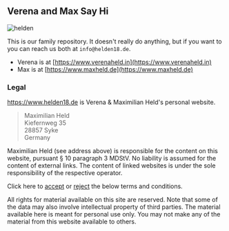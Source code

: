 ## Verena and Max Say Hi

![helden](https://user-images.githubusercontent.com/5372770/121901694-e935ca80-cd26-11eb-8acb-d771c8eb08d9.jpeg)

This is our family repository.
It doesn't really do anything, but if you want to you can reach us both at `info@helden18.de`.

- Verena is at [https://www.verenaheld.in](https://www.verenaheld.in)
- Max is at [https://www.maxheld.de](https://www.maxheld.de)


### Legal

https://www.helden18.de is Verena & Maximilian Held's personal website.

> Maximilian Held  
> Kiefernweg 35  
> 28857 Syke  
> Germany 

Maximilian Held (see address above) is responsible for the content on this website, pursuant § 10 paragraph 3 MDStV. No liability is assumed for the content of external links. The content of linked websites is under the sole responsibility of the respective operator.

Click here to [accept](#) or [reject](http://www.google.com) the below terms and conditions.

All rights for material available on this site are reserved. Note that some of the data may also involve intellectual property of third parties. The material available here is meant for personal use only. You may not make any of the material from this website available to others.
